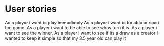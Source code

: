 # User stories
As a player i want to play immediately
As a player i want to be able to reset the game.
As a player i want to be able to see whos turn it is.
As a player i want to see the winner.
As a player i want to see if its a draw
as a creator i wanted to keep it simple so that my 3.5 year old can play it


